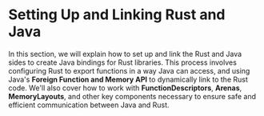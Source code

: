 # Setting Up and Linking Rust and Java

In this section, we will explain how to set up and link the Rust and Java sides to create Java bindings for Rust libraries. This process involves configuring Rust to export functions in a way Java can access, and using Java's **Foreign Function and Memory API** to dynamically link to the Rust code. We'll also cover how to work with **FunctionDescriptors**, **Arenas**, **MemoryLayouts**, and other key components necessary to ensure safe and efficient communication between Java and Rust.
